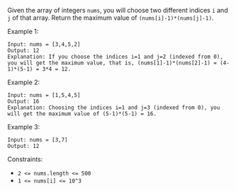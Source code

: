 Given the array of integers `nums`, you will choose two different indices `i` and `j` of that array. Return the maximum value of `(nums[i]-1)*(nums[j]-1)`.
 

Example 1:
```
Input: nums = [3,4,5,2]
Output: 12 
Explanation: If you choose the indices i=1 and j=2 (indexed from 0), you will get the maximum value, that is, (nums[1]-1)*(nums[2]-1) = (4-1)*(5-1) = 3*4 = 12. 
```
Example 2:
```
Input: nums = [1,5,4,5]
Output: 16
Explanation: Choosing the indices i=1 and j=3 (indexed from 0), you will get the maximum value of (5-1)*(5-1) = 16.
```
Example 3:
```
Input: nums = [3,7]
Output: 12
```

Constraints:

- `2 <= nums.length <= 500`
- `1 <= nums[i] <= 10^3`